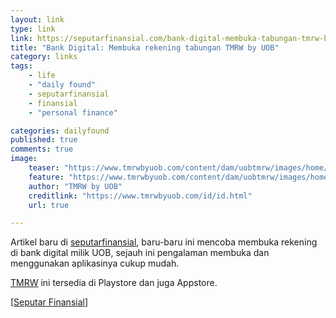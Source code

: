 ```yaml
---
layout: link
type: link
link: https://seputarfinansial.com/bank-digital-membuka-tabungan-tmrw-by-uob/
title: "Bank Digital: Membuka rekening tabungan TMRW by UOB"
category: links
tags: 
    - life
    - "daily found"
    - seputarfinansial
    - finansial
    - "personal finance"

categories: dailyfound
published: true
comments: true
image:
    teaser: "https://www.tmrwbyuob.com/content/dam/uobtmrw/images/home/fbshareimg.jpg"
    feature: "https://www.tmrwbyuob.com/content/dam/uobtmrw/images/home/fbshareimg.pg"
    author: "TMRW by UOB"
    creditlink: "https://www.tmrwbyuob.com/id/id.html"
    url: true

---
```


Artikel baru di [seputarfinansial](https://seputarfinansial.com/bank-digital-membuka-tabungan-tmrw-by-uob/), baru-baru ini mencoba membuka rekening di bank digital milik UOB, sejauh ini pengalaman membuka dan menggunakan aplikasinya cukup mudah.

[TMRW](https://www.tmrwbyuob.com/id/id.html) ini tersedia di Playstore dan juga Appstore.

[[Seputar Finansial](https://seputarfinansial.com/bank-digital-membuka-tabungan-tmrw-by-uob/)]